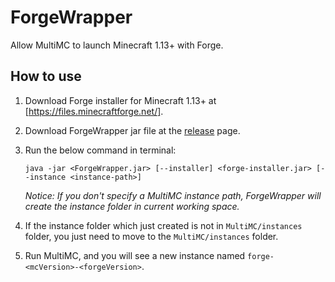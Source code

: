 # ForgeWrapper

Allow MultiMC to launch Minecraft 1.13+ with Forge.

## How to use

1. Download Forge installer for Minecraft 1.13+ at [https://files.minecraftforge.net/].
2. Download ForgeWrapper jar file at the [release](https://github.com/ZekerZhayard/ForgeWrapper/releases) page.
3. Run the below command in terminal:
   ```
   java -jar <ForgeWrapper.jar> [--installer] <forge-installer.jar> [--instance <instance-path>]
   ```
   *Notice: If you don't specify a MultiMC instance path, ForgeWrapper will create the instance folder in current working space.*

4. If the instance folder which just created is not in `MultiMC/instances` folder, you just need to move to the `MultiMC/instances` folder.
5. Run MultiMC, and you will see a new instance named `forge-<mcVersion>-<forgeVersion>`.